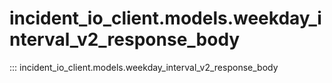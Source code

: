 # incident_io_client.models.weekday_interval_v2_response_body

::: incident_io_client.models.weekday_interval_v2_response_body
